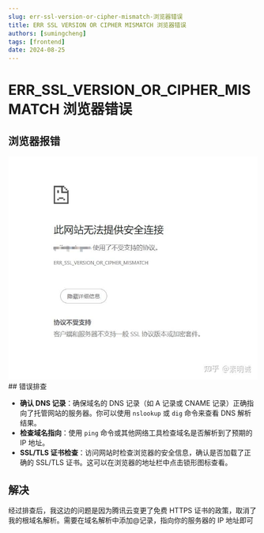 ```yaml
---
slug: err-ssl-version-or-cipher-mismatch-浏览器错误
title: ERR SSL VERSION OR CIPHER MISMATCH 浏览器错误
authors: [sumingcheng]
tags: [frontend]
date: 2024-08-25
---
```


# ERR_SSL_VERSION_OR_CIPHER_MISMATCH 浏览器错误

## 浏览器报错

![3c0d433cb25597abcf9d8fd57760a079](../image/3c0d433cb25597abcf9d8fd57760a079.jpg)## 错误排查

- **确认 DNS 记录**：确保域名的 DNS 记录（如 A 记录或 CNAME 记录）正确指向了托管网站的服务器。你可以使用 `nslookup` 或 `dig` 命令来查看 DNS 解析结果。
- **检查域名指向**：使用 `ping` 命令或其他网络工具检查域名是否解析到了预期的 IP 地址。
- **SSL/TLS 证书检查**：访问网站时检查浏览器的安全信息，确认是否加载了正确的 SSL/TLS 证书。这可以在浏览器的地址栏中点击锁形图标查看。

## 解决

经过排查后，我这边的问题是因为腾讯云变更了免费 HTTPS 证书的政策，取消了我的根域名解析。需要在域名解析中添加@记录，指向你的服务器的 IP 地址即可
